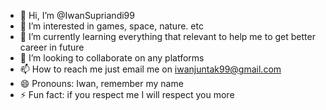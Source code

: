 - 👋 Hi, I’m @IwanSupriandi99
- 👀 I’m interested in games, space, nature. etc
- 🌱 I’m currently learning everything that relevant to help me to get better career in future
- 💞️ I’m looking to collaborate on any platforms
- 📫 How to reach me just email me on iwanjuntak99@gmail.com
- 😄 Pronouns: Iwan, remember my name
- ⚡ Fun fact: if you respect me I will respect you more

<!---
IwanSupriandi99/IwanSupriandi99 is a ✨ special ✨ repository because its `README.md` (this file) appears on your GitHub profile.
You can click the Preview link to take a look at your changes.
--->
